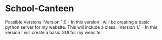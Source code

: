 # School-Canteen

Possible Versions
-Version 1.0 - In this version I will be creating a basic python server for my website. This will include a class.
-Version 1.1 - In this version I will create a basic GUI for my website.
